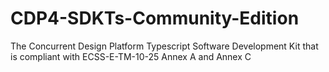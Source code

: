 # CDP4-SDKTs-Community-Edition
The Concurrent Design Platform Typescript Software Development Kit that is compliant with ECSS-E-TM-10-25 Annex A and Annex C
